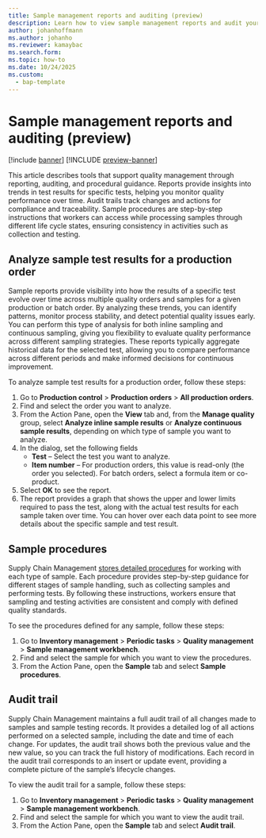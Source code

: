 ```yaml
---
title: Sample management reports and auditing (preview)
description: Learn how to view sample management reports and audit your sample and sample-testing records.
author: johanhoffmann
ms.author: johanho
ms.reviewer: kamaybac
ms.search.form: 
ms.topic: how-to
ms.date: 10/24/2025
ms.custom: 
  - bap-template
---
```


# Sample management reports and auditing (preview)

[!include [banner](../../includes/banner.md)]
[!INCLUDE [preview-banner](~/../shared-content/shared/preview-includes/preview-banner.md)]
<!-- KFM: Preview until further notice -->

This article describes tools that support quality management through reporting, auditing, and procedural guidance. Reports provide insights into trends in test results for specific tests, helping you monitor quality performance over time. Audit trails track changes and actions for compliance and traceability. Sample procedures are step-by-step instructions that workers can access while processing samples through different life cycle states, ensuring consistency in activities such as collection and testing.

## Analyze sample test results for a production order

Sample reports provide visibility into how the results of a specific test evolve over time across multiple quality orders and samples for a given production or batch order. By analyzing these trends, you can identify patterns, monitor process stability, and detect potential quality issues early. You can perform this type of analysis for both inline sampling and continuous sampling, giving you flexibility to evaluate quality performance across different sampling strategies. These reports typically aggregate historical data for the selected test, allowing you to compare performance across different periods and make informed decisions for continuous improvement.

To analyze sample test results for a production order, follow these steps:

1. Go to **Production control** \> **Production orders** \> **All production orders**.
1. Find and select the order you want to analyze.
1. From the Action Pane, open the **View** tab and, from the **Manage quality** group, select **Analyze inline sample results** or **Analyze continuous sample results**, depending on which type of sample you want to analyze.
1. In the dialog, set the following fields
    - **Test** – Select the test you want to analyze.
    - **Item number** – For production orders, this value is read-only (the order you selected). For batch orders, select a formula item or co-product.
1. Select **OK** to see the report.
1. The report provides a graph that shows the upper and lower limits required to pass the test, along with the actual test results for each sample taken over time. You can hover over each data point to see more details about the specific sample and test result.

## Sample procedures

Supply Chain Management [stores detailed procedures](quality-sample-management-admin.md#define-sample-procedures) for working with each type of sample. Each procedure provides step-by-step guidance for different stages of sample handling, such as collecting samples and performing tests. By following these instructions, workers ensure that sampling and testing activities are consistent and comply with defined quality standards.

To see the procedures defined for any sample, follow these steps:

1. Go to **Inventory management** \> **Periodic tasks** \> **Quality management** \> **Sample management workbench**.
1. Find and select the sample for which you want to view the procedures.
1. From the Action Pane, open the **Sample** tab and select **Sample procedures**.

## Audit trail

Supply Chain Management maintains a full audit trail of all changes made to samples and sample testing records. It provides a detailed log of all actions performed on a selected sample, including the date and time of each change. For updates, the audit trail shows both the previous value and the new value, so you can track the full history of modifications. Each record in the audit trail corresponds to an insert or update event, providing a complete picture of the sample’s lifecycle changes.

To view the audit trail for a sample, follow these steps:

1. Go to **Inventory management** \> **Periodic tasks** \> **Quality management** \> **Sample management workbench**.
1. Find and select the sample for which you want to view the audit trail.
1. From the Action Pane, open the **Sample** tab and select **Audit trail**.
